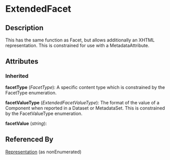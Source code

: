 
# ExtendedFacet







## Description

This has the same function as Facet, but allows additionally an XHTML representation. This is constrained for use with a MetadataAttribute.


## Attributes

### Inherited

**facetType** (*FacetType*): A specific content type which is constrained by the FacetType enumeration.

**facetValueType** (*ExtendedFacetValueType*): The format of the value of a Component when reported in a Dataset or MetadataSet. This is constrained by the FacetValueType enumeration.

**facetValue** (*string*): 





## Referenced By

[Representation](Representation.md) (as nonEnumerated)


